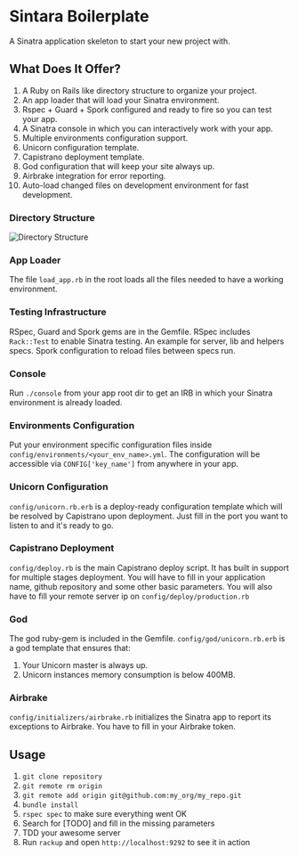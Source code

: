 # Sintara Boilerplate

A Sinatra application skeleton to start your new project with.

## What Does It Offer?

1. A Ruby on Rails like directory structure to organize your project.
2. An app loader that will load your Sinatra environment.
3. Rspec + Guard + Spork configured and ready to fire so you can test your app.
4. A Sinatra console in which you can interactively work with your app.
5. Multiple environments configuration support.
6. Unicorn configuration template.
7. Capistrano deployment template.
8. God configuration that will keep your site always up.
9. Airbrake integration for error reporting.
10. Auto-load changed files on development environment for fast development.

### Directory Structure

![Directory Structure](https://docs.google.com/drawings/d/1OCudHPpik4XHbPQ9v4e_4cD724Se8Alr7aRXtRtbJ-A/pub?w=277&h=372)

### App Loader

The file `load_app.rb` in the root loads all the files needed to have a working
environment.

### Testing Infrastructure

RSpec, Guard and Spork gems are in the Gemfile.
RSpec includes `Rack::Test` to enable Sinatra testing.
An example for server, lib and helpers specs.
Spork configuration to reload files between specs run.

### Console

Run `./console` from your app root dir to get an IRB in which your Sinatra
environment is already loaded.

### Environments Configuration

Put your environment specific configuration files inside `config/environments/<your_env_name>.yml`.
The configuration will be accessible via `CONFIG['key_name']` from anywhere in your app.

### Unicorn Configuration

`config/unicorn.rb.erb` is a deploy-ready configuration template which will
be resolved by Capistrano upon deployment.
Just fill in the port you want to listen to and it's ready to go.

### Capistrano Deployment

`config/deploy.rb` is the main Capistrano deploy script. It has built in
support for multiple stages deployment.
You will have to fill in your application name, github repository and some
other basic parameters.
You will also have to fill your remote server ip on `config/deploy/production.rb`

### God

The god ruby-gem is included in the Gemfile.
`config/god/unicorn.rb.erb` is a god template that ensures that:
1. Your Unicorn master is always up.
2. Unicorn instances memory consumption is below 400MB.

### Airbrake

`config/initializers/airbrake.rb` initializes the Sinatra app to report its
exceptions to Airbrake.
You have to fill in your Airbrake token.

## Usage

1. `git clone repository`
2. `git remote rm origin`
3. `git remote add origin git@github.com:my_org/my_repo.git`
4. `bundle install`
5. `rspec spec` to make sure everything went OK
6. Search for [TODO] and fill in the missing parameters
7. TDD your awesome server
8. Run `rackup` and open `http://localhost:9292` to see it in action
